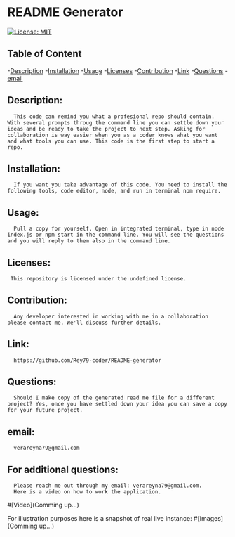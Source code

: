 # README Generator
  
[![License: MIT](https://img.shields.io/badge/License-MIT-yellow.svg)](https://opensource.org/licenses/MIT)
  
  ## Table of Content

  -[Description](#Description)
  -[Installation](#Installation)
  -[Usage](#Usage)
  -[Licenses](#Licenses)
  -[Contribution](#Contribution)
  -[Link](#Link)
  -[Questions](#Questions)
  -[email](#email)
  
  ## Description: 
      This code can remind you what a profesional repo should contain. With several prompts throug the command line you can settle down your ideas and be ready to take the project to next step. Asking for collaboration is way easier when you as a coder knows what you want and what tools you can use. This code is the first step to start a repo.

  ## Installation:
      If you want you take advantage of this code. You need to install the following tools, code editor, node, and run in terminal npm require.

  ## Usage:
      Pull a copy for yourself. Open in integrated terminal, type in node index.js or npm start in the command line. You will see the questions and you will reply to them also in the command line.
  
  ## Licenses:
     This repository is licensed under the undefined license.

  ## Contribution:
      Any developer interested in working with me in a collaboration please contact me. We'll discuss further details.

  ## Link:  
      https://github.com/Rey79-coder/README-generator

  ## Questions:  
      Should I make copy of the generated read me file for a different project? Yes, once you have settled down your idea you can save a copy for your future project.

  ## email:  
      verareyna79@gmail.com

  ## For additional questions:
      Please reach me out through my email: verareyna79@gmail.com.
      Here is a video on how to work the application.
   #[Video](Comming up...)
   
   For illustration purposes here is a snapshot of real live instance:
   #[Images](Comming up...)
   
   